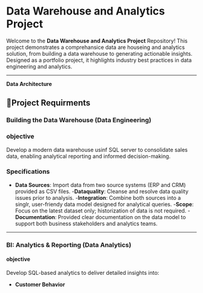 # Data Warehouse and Analytics Project 

Welcome to the **Data Warehouse and Analytics Project** Repository!
This project demonstrates a comprehansice data are houseing and analytics solution, from building a data warehouse to generating actionable insights. Designed as a portfolio project, it highlights industry best practices in data engineering and analytics.

---

**Data Architecture**


## 🚀Project Requirments

### Building the Data Warehouse (Data Engineering)

### objective
Develop a modern data warehouse usinf SQL server to consolidate sales data, enabling analytical reporting and informed decision-making.

### Specifications
- **Data Sources**: Import data from two source systems (ERP and CRM) provided as CSV files.
-**Dataquality**: Cleanse and resolve data quality issues prior to analysis.
-**Integration**: Combine both sources into a singlr, user-friendy data model designed for analytical queries.
-**Scope**: Focus on the latest dataset only; historization of data is not required. 
-**Documentation**: Provided clear documentation on the data model to support both business stakeholders and analytics teams.

---

### BI: Analytics & Reporting (Data Analytics)

#### objective
Develop SQL-based analytics to deliver detailed insights into:
- **Customer Behavior**
















